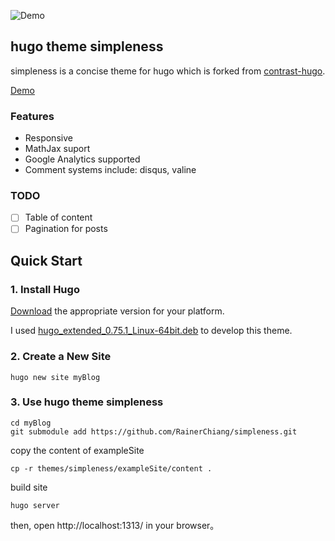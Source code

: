 ![Demo](https://raw.githubusercontent.com/RainerChiang/simpleness/master/images/screenshot.png)

## hugo theme simpleness

simpleness is a concise theme for hugo which is forked from [contrast-hugo](https://github.com/niklasbuschmann/contrast-hugo).

[Demo](https://rainerchiang.github.io/simpleness/)

### Features

- Responsive
- MathJax suport
- Google Analytics supported
- Comment systems include: disqus, valine

### TODO

- [ ] Table of content
- [ ] Pagination for posts

## Quick Start

### 1. Install Hugo

[Download](https://github.com/gohugoio/hugo/releases) the appropriate version for your platform. 

I used [hugo_extended_0.75.1_Linux-64bit.deb](https://github.com/gohugoio/hugo/releases/download/v0.75.1/hugo_extended_0.75.1_Linux-64bit.deb) to develop this theme.

### 2. Create a New Site

```shell
hugo new site myBlog
```

### 3. Use hugo theme simpleness

```shell
cd myBlog
git submodule add https://github.com/RainerChiang/simpleness.git
```

copy the content of exampleSite

```shell
cp -r themes/simpleness/exampleSite/content .
```

build site

```shell
hugo server
```

then, open http://localhost:1313/ in your browser。
